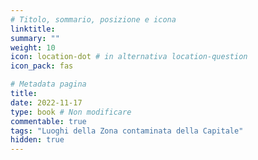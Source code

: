 ```yaml
---
# Titolo, sommario, posizione e icona
linktitle: 
summary: ""
weight: 10
icon: location-dot # in alternativa location-question
icon_pack: fas

# Metadata pagina
title: 
date: 2022-11-17
type: book # Non modificare
commentable: true
tags: "Luoghi della Zona contaminata della Capitale"
hidden: true
---
```



